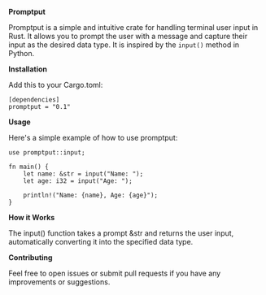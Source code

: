 **Promptput**

Promptput is a simple and intuitive crate for handling terminal user input in Rust. It allows you to prompt the user with a message and capture their input as the desired data type. It is inspired by the `input()` method in Python.

**Installation**

Add this to your Cargo.toml:

```
[dependencies]
promptput = "0.1"
```

**Usage**

Here's a simple example of how to use promptput:

```
use promptput::input;

fn main() {
    let name: &str = input("Name: ");
    let age: i32 = input("Age: ");

    println!("Name: {name}, Age: {age}");
}
```

**How it Works**

The input() function takes a prompt &str and returns the user input, automatically converting it into the specified data type.

**Contributing**

Feel free to open issues or submit pull requests if you have any improvements or suggestions.